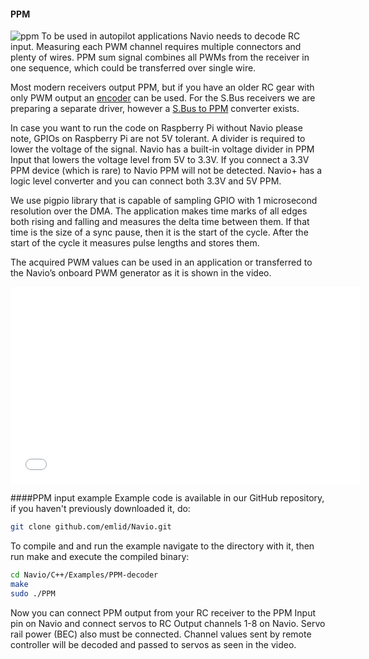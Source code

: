 #### PPM

![ppm](http://www.emlid.com/wp-content/uploads/2014/07/PWM2PPM-e1413989507460.png)
To be used in autopilot applications Navio needs to decode RC input. Measuring each PWM channel requires multiple connectors and plenty of wires. PPM sum signal combines all PWMs from the receiver in one sequence, which could be transferred over single wire.

Most modern receivers output PPM, but if you have an older RC gear with only PWM output an [encoder](https://store.3drobotics.com/products/ppm-encoder)  can be used. For the S.Bus receivers we are preparing a separate driver, however a [S.Bus to PPM](http://www.frsky-rc.com/product/pro.php?pro_id=112)  converter exists.

In case you want to run the code on Raspberry Pi without Navio please note, GPIOs on Raspberry Pi are not 5V tolerant. A divider is required to lower the voltage of the signal. Navio has a built-in voltage divider in PPM Input that lowers the voltage level from 5V to 3.3V. If you connect a 3.3V PPM device (which is rare) to Navio PPM will not be detected. Navio+ has a logic level converter and you can connect both 3.3V and 5V PPM. 

We use pigpio library that is capable of sampling GPIO with 1 microsecond resolution over the DMA. The application makes time marks of all edges both rising and falling and measures the delta time between them. If that time is the size of a sync pause, then it is the start of the cycle. After the start of the cycle it measures pulse lengths and stores them.


The acquired PWM values can be used in an application or transferred to the Navio’s onboard PWM generator as it is shown in the video.

<iframe src="//www.youtube.com/embed/62C0-LsyrZE?rel=0" width="560" height="315" frameborder="0" allowfullscreen="allowfullscreen"></iframe>

####PPM input example
Example code is available in our GitHub repository, if you haven't previously downloaded it, do:

```bash
git clone github.com/emlid/Navio.git
```

To compile and and run the example navigate to the directory with it, then run make and execute the compiled binary:

```bash
cd Navio/C++/Examples/PPM-decoder
make
sudo ./PPM
```

Now you can connect PPM output from your RC receiver to the PPM Input pin on Navio and connect servos to RC Output channels 1-8 on Navio. Servo rail power (BEC) also must be connected. Channel values sent by remote controller will be decoded and passed to servos as seen in the video.